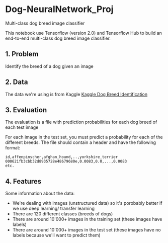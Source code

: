 # Dog-NeuralNetwork_Proj
Multi-class dog breed image classifier

This notebook use Tensorflow (version 2.0) and Tensorflow Hub to build an end-to-end multi-class dog breed image classifier.

## 1. Problem
Identify the breed of a dog given an image

## 2. Data
The data we're using is from Kaggle
[Kaggle Dog Breed Identification](https://www.kaggle.com/c/dog-breed-identification/data)

## 3. Evaluation
The evaluation is a file with prediction probabilities for each dog breed of each test image

For each image in the test set, you must predict a probability for each of the different breeds. The file should contain a header and have the following format:
```
id,affenpinscher,afghan_hound,..,yorkshire_terrier
000621fb3cbb32d8935728e48679680e,0.0083,0.0,...,0.0083
etc.
```

## 4. Features
Some information about the data:
* We're dealing with images (unstructured data) so it's porobably better if we use deep learning/ transfer learning
* There are 120 different classes (breeds of dogs)
* There are around 10'000+ images in the training set (these images have labels)
* There are around 10'000+ images in the test set (these images have no labels because we'll want to predict them)
